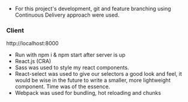 - For this project's development, git and feature branching using Continuous Delivery approach were used.

### Client
http://localhost:8000  

- Run with npm i & npm start after server is up
- React.js (CRA)
- Sass was used to style my react components.
- React-select was used to give our selectors a good look and feel, it would be wise in the future to write a smaller, more lightweight component. Time was of the essence.
- Webpack was used for bundling, hot reloading and chunks
